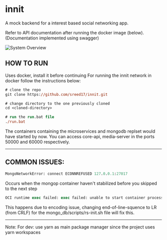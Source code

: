 # innit

A mock backend for a interest based social networking app.

Refer to API documentation after running the docker image (below). (Documentation implemented using swagger)

![System Overview]()

## HOW TO RUN

Uses docker, install it before continuing
For running the innit network in docker follow the instructions below:

```ps
# clone the repo
git clone https://github.com/sreed17/innit.git

# change directory to the one previously cloned
cd <cloned-directory>

# run the run.bat file
./run.bat

```

The containers containing the microservices and mongodb replset would have started by now. You can access core-api, media-server in the ports 50000 and 60000 respectively.

---

## COMMON ISSUES:

```ps
MongoNetworkError: connect ECONNREFUSED 127.0.0.1:27017
```

Occurs when the mongop container haven't stabilized before you skipped to the next step

```ps
OCI runtime exec failed: exec failed: unable to start container process: exec /scripts/rs-init.sh: no such file or directory: unknown
```

This happens due to encoding issue, changing end-of-line-squence to LR (from CRLF) for the mongo_db/scripts/rs-init.sh file will fix this.

---

Note: For dev: use yarn as main package manager since the project uses yarn workspaces
